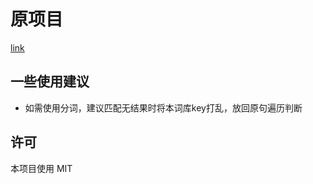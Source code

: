 # 原项目

[link](https://github.com/Kyomotoi/AnimeThesaurus)

## 一些使用建议

- 如需使用分词，建议匹配无结果时将本词库key打乱，放回原句遍历判断

## 许可
本项目使用 MIT
